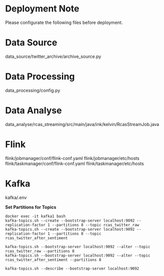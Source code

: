 # Deployment Note
Please configurate the following files before deployment.

# Data Source
data_source/twitter_archive/archive_source.py

# Data Processing
data_processing/config.py

# Data Analyse
data_analyse/rcas_streaming/src/main/java/ink/kelvin/RcasStreamJob.java

# Flink
flink/jobmanager/conf/flink-conf.yaml
flink/jobmanager/etc/hosts
flink/taskmanager/conf/flink-conf.yaml
flink/taskmanager/etc/hosts

# Kafka
kafka/.env

**Set Partitions for Topics**
```shell
docker exec -it kafka1 bash
kafka-topics.sh --create --bootstrap-server localhost:9092 --replication-factor 1 --partitions 8 --topic rcas_twitter_raw
kafka-topics.sh --create --bootstrap-server localhost:9092 --replication-factor 1 --partitions 8 --topic rcas_twitter_after_sentiment

kafka-topics.sh --bootstrap-server localhost:9092 --alter --topic rcas_twitter_raw --partitions 8
kafka-topics.sh --bootstrap-server localhost:9092 --alter --topic rcas_twitter_after_sentiment --partitions 8

kafka-topics.sh --describe --bootstrap-server localhost:9092
```